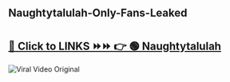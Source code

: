 
 ## Naughtytalulah-Only-Fans-Leaked

# <h2><a href="https://clipsfans.com/Naughtytalulah&ref=git">🔗 Click to LINKS ⏩⏩ 👉 🟢 Naughtytalulah </a></h2>

<a href="https://clipsfans.com/Naughtytalulah&ref=git" rel="nofollow" data-target="animated-image.originalLink"><img src="https://i.ibb.co.com/xMMVF88/686577567.gif" alt="Viral Video Original" style="max-width: 100%; display: inline-block;" data-target="animated-image.originalImage"></a>
